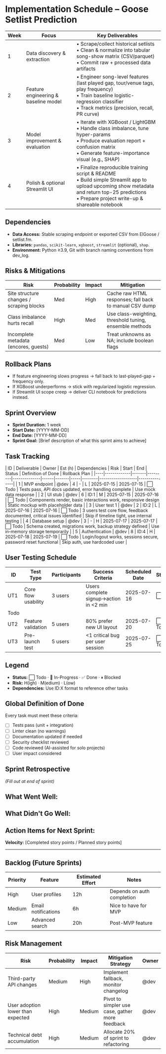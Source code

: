 <!-- markdownlint-disable MD013 MD033 MD055 MD056 -->
# Implementation Schedule – Goose Setlist Prediction

| Week | Focus | Key Deliverables |
|------|-------|------------------|
| 1 | Data discovery & extraction | • Scrape/collect historical setlists<br>• Clean & normalize into tabular song-show matrix (CSV/parquet)<br>• Commit raw + processed data artifacts |
| 2 | Feature engineering & baseline model | • Engineer song-level features (last played gap, tour/venue tags, play frequency)<br>• Train baseline logistic-regression classifier<br>• Track metrics (precision, recall, PR curve) |
| 3 | Model improvement & evaluation | • Iterate with XGBoost / LightGBM<br>• Handle class imbalance, tune hyper-params<br>• Produce evaluation report + confusion matrix<br>• Generate feature-importance visual (e.g., SHAP) |
| 4 | Polish & optional Streamlit UI | • Finalize reproducible training script & README<br>• Build simple Streamlit app to upload upcoming show metadata and return top-25 predictions<br>• Prepare project write-up & shareable notebook |

## Dependencies

- **Data Access:** Stable scraping endpoint or exported CSV from ElGoose / setlist.fm.
- **Libraries:** `pandas`, `scikit-learn`, `xgboost`, `streamlit` (optional), `shap`.
- **Environment:** Python ≥3.9, Git with branch naming conventions from dev_log.

## Risks & Mitigations

| Risk | Probability | Impact | Mitigation |
|------|-------------|--------|------------|
| Site structure changes / scraping blocks | Med | High | Cache raw HTML responses; fall back to manual CSV dump |
| Class imbalance hurts recall | High | Med | Use class-weighting, threshold tuning, ensemble methods |
| Incomplete metadata (encores, guests) | Med | Low | Treat unknowns as NA; include boolean flags |

## Rollback Plans

- If feature engineering slows progress → fall back to last-played-gap + frequency only.
- If XGBoost underperforms → stick with regularized logistic regression.
- If Streamlit UI scope creep → deliver CLI notebook for predictions instead.

## Sprint Overview

- **Sprint Duration:** 1 week
- **Start Date:** [YYYY-MM-DD]
- **End Date:** [YYYY-MM-DD]
- **Sprint Goal:** [Brief description of what this sprint aims to achieve]

## Task Tracking

| ID | Deliverable | Owner | Est (h) | Dependencies | Risk | Start | End | Status | Definition of
Done | Rollback Plan |
|----|-------------|-------|---------|--------------|------|-------|-----|--------|-------------------|---------------|
| 1  | MVP endpoint | @dev | 4 | - | L | 2025-07-15 | 2025-07-15 | ⬜ Todo | Tests pass, API docs updated, error handling complete | Use mock data response |
| 2  | UI stub      | @dev | 6 | ID:1 | M | 2025-07-15 | 2025-07-16 | ⬜ Todo | Components render, basic interactions work, responsive design | Static mockup with placeholder data |
| 3  | User test 1  | @dev | 2 | ID:2 | L | 2025-07-16 | 2025-07-16 | ⬜ Todo | 3 users test core flow, feedback documented, critical issues identified | Skip if timeline tight, use internal testing |
| 4  | Database setup | @dev | 3 | - | H | 2025-07-17 | 2025-07-17 | ⬜ Todo | Schema created, migrations work, backup strategy defined | Use in-memory storage temporarily |
| 5  | Authentication | @dev | 8 | ID:4 | H | 2025-07-18 | 2025-07-19 | ⬜ Todo | Login/logout works, sessions secure, password reset functional | Skip auth, use hardcoded user |

## User Testing Schedule

| ID | Test Type | Participants | Success Criteria | Scheduled Date | Status |
|----|-----------|--------------|------------------|----------------|---------|
| UT1 | Core flow usability | 3 users | Users complete signup→action in <2 min | 2025-07-16 | ⬜
Todo |
| UT2 | Feature validation | 5 users | 80% prefer new UI layout | 2025-07-20 | ⬜ Todo |
| UT3 | Pre-launch test | 5 users | <1 critical bug per user session | 2025-07-25 | ⬜ Todo |

## Legend

- **Status:** ⬜ Todo · 🔄 In-Progress · ✅ Done · ⏸ Blocked
- **Risk:** H(igh) · M(edium) · L(ow)
- **Dependencies:** Use ID:X format to reference other tasks

## Global Definition of Done

Every task must meet these criteria:

- [ ] Tests pass (unit + integration)
- [ ] Linter clean (no warnings)
- [ ] Documentation updated if needed
- [ ] Security checklist reviewed
- [ ] Code reviewed (AI-assisted for solo projects)
- [ ] User impact considered

## Sprint Retrospective

*(Fill out at end of sprint)*

**What Went Well:**
-

**What Didn't Go Well:**
-

**Action Items for Next Sprint:**
-

**Velocity:** [Completed story points / Planned story points]

---

## Backlog (Future Sprints)

| Priority | Feature | Estimated Effort | Notes |
|----------|---------|------------------|-------|
| High | User profiles | 12h | Depends on auth completion |
| Medium | Email notifications | 6h | Nice to have for MVP |
| Low | Advanced search | 20h | Post-MVP feature |

## Risk Management

| Risk | Probability | Impact | Mitigation Strategy | Owner |
|------|-------------|--------|-------------------|-------|
| Third-party API changes | Medium | High | Implement fallback, monitor changelog | @dev |
| User adoption lower than expected | High | Medium | Pivot to simpler use case, gather more feedback | @dev |
| Technical debt accumulation | High | Medium | Allocate 20% of sprint to refactoring | @dev |
